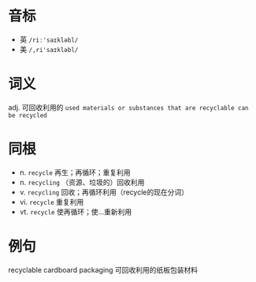 # 音标

- 英 `/riː'saɪkləbl/`
- 美 `/,ri'saɪkləbl/`

# 词义

adj. 可回收利用的
`used materials or substances that are recyclable can be recycled`

# 同根

- n. `recycle` 再生；再循环；重复利用
- n. `recycling` （资源、垃圾的）回收利用
- v. `recycling` 回收；再循环利用（recycle的现在分词）
- vi. `recycle` 重复利用
- vt. `recycle` 使再循环；使…重新利用

# 例句

recyclable cardboard packaging
可回收利用的纸板包装材料


